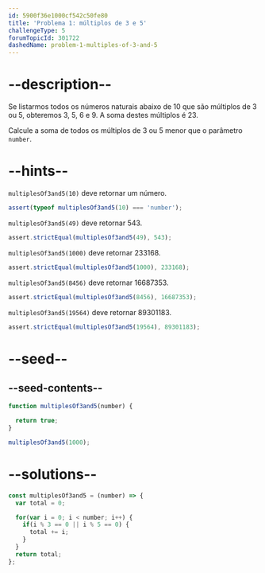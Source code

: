 ```yaml
---
id: 5900f36e1000cf542c50fe80
title: 'Problema 1: múltiplos de 3 e 5'
challengeType: 5
forumTopicId: 301722
dashedName: problem-1-multiples-of-3-and-5
---
```


# --description--

Se listarmos todos os números naturais abaixo de 10 que são múltiplos de 3 ou 5, obteremos 3, 5, 6 e 9. A soma destes múltiplos é 23.

Calcule a soma de todos os múltiplos de 3 ou 5 menor que o parâmetro `number`.

# --hints--

`multiplesOf3and5(10)` deve retornar um número.

```js
assert(typeof multiplesOf3and5(10) === 'number');
```

`multiplesOf3and5(49)` deve retornar 543.

```js
assert.strictEqual(multiplesOf3and5(49), 543);
```

`multiplesOf3and5(1000)` deve retornar 233168.

```js
assert.strictEqual(multiplesOf3and5(1000), 233168);
```

`multiplesOf3and5(8456)` deve retornar 16687353.

```js
assert.strictEqual(multiplesOf3and5(8456), 16687353);
```

`multiplesOf3and5(19564)` deve retornar 89301183.

```js
assert.strictEqual(multiplesOf3and5(19564), 89301183);
```

# --seed--

## --seed-contents--

```js
function multiplesOf3and5(number) {

  return true;
}

multiplesOf3and5(1000);
```

# --solutions--

```js
const multiplesOf3and5 = (number) => {
  var total = 0;

  for(var i = 0; i < number; i++) {
    if(i % 3 == 0 || i % 5 == 0) {
      total += i;
    }
  }
  return total;
};
```
